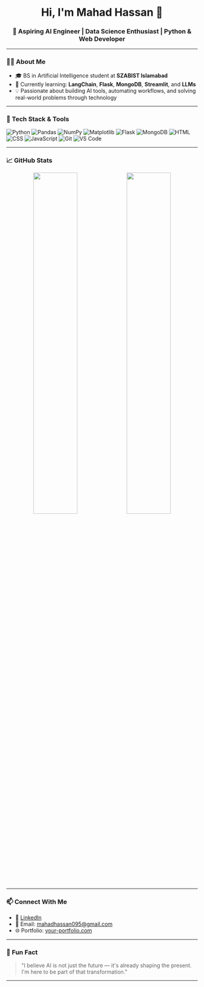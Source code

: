 <h1 align="center">Hi, I'm Mahad Hassan 👋</h1>
<h3 align="center">🚀 Aspiring AI Engineer | Data Science Enthusiast | Python & Web Developer</h3>

---

### 👨‍💻 About Me

- 🎓 BS in Artificial Intelligence student at **SZABIST Islamabad**
- 🧠 Currently learning: **LangChain**, **Flask**, **MongoDB**, **Streamlit**, and **LLMs**
- 💡 Passionate about building AI tools, automating workflows, and solving real-world problems through technology

---

### 🔧 Tech Stack & Tools

![Python](https://img.shields.io/badge/-Python-3776AB?style=flat&logo=python&logoColor=white)
![Pandas](https://img.shields.io/badge/-Pandas-150458?style=flat&logo=pandas)
![NumPy](https://img.shields.io/badge/-NumPy-013243?style=flat&logo=numpy)
![Matplotlib](https://img.shields.io/badge/-Matplotlib-ffffff?style=flat&logo=matplotlib&logoColor=black)
![Flask](https://img.shields.io/badge/-Flask-000000?style=flat&logo=flask)
![MongoDB](https://img.shields.io/badge/-MongoDB-47A248?style=flat&logo=mongodb&logoColor=white)
![HTML](https://img.shields.io/badge/-HTML-E34F26?style=flat&logo=html5&logoColor=white)
![CSS](https://img.shields.io/badge/-CSS-1572B6?style=flat&logo=css3)
![JavaScript](https://img.shields.io/badge/-JavaScript-F7DF1E?style=flat&logo=javascript&logoColor=black)
![Git](https://img.shields.io/badge/-Git-F05032?style=flat&logo=git&logoColor=white)
![VS Code](https://img.shields.io/badge/-VS%20Code-007ACC?style=flat&logo=visual-studio-code)

---

### 📈 GitHub Stats

<p align="center">
  <img src="https://github-readme-stats.vercel.app/api?username=your-username&show_icons=true&theme=tokyonight" width="48%" />
  <img src="https://github-readme-streak-stats.herokuapp.com/?user=your-username&theme=tokyonight" width="48%" />
</p>

---

### 📫 Connect With Me

- 🔗 [LinkedIn]([linkedin.com/in/mahad-hassan-2b6a13319](https://www.linkedin.com/in/mahad-hassan-2b6a13319/))  
- 📨 Email: mahadhassan095@gmail.com  
- 🌐 Portfolio: [your-portfolio.com](https://your-portfolio.com)

---

### 🧠 Fun Fact

> "I believe AI is not just the future — it's already shaping the present. I'm here to be part of that transformation."

---
